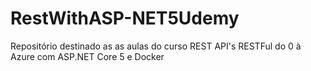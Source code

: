 # RestWithASP-NET5Udemy
Repositório destinado as as aulas do curso REST API's RESTFul do 0 à Azure com ASP.NET Core 5 e Docker
